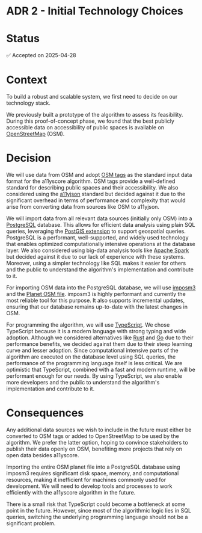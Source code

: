 # ADR 2 - Initial Technology Choices

# Status
✅ Accepted on 2025-04-28

# Context
To build a robust and scalable system, we first need to decide on our technology stack.

We previously built a prototype of the algorithm to assess its feasibility. During this proof-of-concept phase, we found that the best publicly accessible data on accessibility of public spaces is available on [OpenStreetMap](https://wiki.openstreetmap.org/) (OSM).

# Decision
We will use data from OSM and adopt [OSM tags](https://wiki.openstreetmap.org/wiki/Tags) as the standard input data format for the a11yscore algorithm. OSM tags provide a well-defined standard for describing public spaces and their accessibility. We also considered using the [a11yjson](https://sozialhelden.github.io/a11yjson/) standard but decided against it due to the significant overhead in terms of performance and complexity that would arise from converting data from sources like OSM to a11yjson.

We will import data from all relevant data sources (initially only OSM) into a [PostgreSQL](https://www.postgresql.org/) database. This allows for efficient data analysis using plain SQL queries, leveraging the [PostGIS extension](https://postgis.net/) to support geospatial queries. PostgreSQL is a performant, well-supported, and widely used technology that enables optimized computationally intensive operations at the database layer. We also considered using big-data analysis tools like [Apache Spark](https://spark.apache.org/) but decided against it due to our lack of experience with these systems. Moreover, using a simpler technology like SQL makes it easier for others and the public to understand the algorithm's implementation and contribute to it.

For importing OSM data into the PostgreSQL database, we will use [imposm3](https://imposm.org/docs/imposm3/latest/) and the [Planet OSM file](https://planet.openstreetmap.org/). imposm3 is highly performant and currently the most reliable tool for this purpose. It also supports incremental updates, ensuring that our database remains up-to-date with the latest changes in OSM.

For programming the algorithm, we will use [TypeScript](https://www.typescriptlang.org/). We chose TypeScript because it is a modern language with strong typing and wide adoption. Although we considered alternatives like [Rust](https://www.rust-lang.org/) and [Go](https://go.dev/) due to their performance benefits, we decided against them due to their steep learning curve and lesser adoption. Since computational intensive parts of the algorithm are executed on the database level using SQL queries, the performance of the programming language itself is less critical. We are optimistic that TypeScript, combined with a fast and modern runtime, will be performant enough for our needs. By using TypeScript, we also enable more developers and the public to understand the algorithm's implementation and contribute to it.

# Consequences
Any additional data sources we wish to include in the future must either be converted to OSM tags or added to OpenStreetMap to be used by the algorithm. We prefer the latter option, hoping to convince stakeholders to publish their data openly on OSM, benefiting more projects that rely on open data besides a11yscore.

Importing the entire OSM planet file into a PostgreSQL database using imposm3 requires significant disk space, memory, and computational resources, making it inefficient for machines commonly used for development. We will need to develop tools and processes to work efficiently with the a11yscore algorithm in the future.

There is a small risk that TypeScript could become a bottleneck at some point in the future. However, since most of the algorithmic logic lies in SQL queries, switching the underlying programming language should not be a significant problem.
